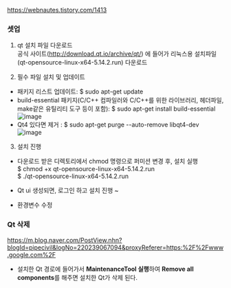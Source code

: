https://webnautes.tistory.com/1413  
### 셋업 
1. qt 설치 파일 다운로드  
공식 사이트(http://download.qt.io/archive/qt/) 에 들어가 리눅스용 설치파일(qt-opensource-linux-x64-5.14.2.run) 다운로드  

2. 필수 파일 설치 및 업데이트
- 패키지 리스트 업데이트: $ sudo apt-get update
- build-essential 패키지(C/C++ 컴파일러와 C/C++를 위한 라이브러리, 헤더파일, make같은 유틸리티 도구 등이 포함): $ sudo apt-get install build-essential  
![image](https://user-images.githubusercontent.com/56099627/98632328-a829a200-2362-11eb-8453-18887a8f41fc.png)  
- Qt4 있다면 제거 : $ sudo apt-get purge --auto-remove libqt4-dev  
![image](https://user-images.githubusercontent.com/56099627/98632377-c1325300-2362-11eb-9af2-393d7ee7c48d.png)  

3. 설치 진행 
- 다운로드 받은 디렉토리에서 chmod 명령으로 퍼미션 변경 후, 설치 실행  
$ chmod +x qt-opensource-linux-x64-5.14.2.run  
$ ./qt-opensource-linux-x64-5.14.2.run  
- Qt ui 생성되면, 로그인 하고 설치 진행 ~

- 환경변수 수정

### Qt 삭제
https://m.blog.naver.com/PostView.nhn?blogId=pipecivil&logNo=220239067094&proxyReferer=https:%2F%2Fwww.google.com%2F  
- 설치한 Qt 경로에 들어가서 **MaintenanceTool 실행**하여 **Remove all components**를 해주면 설치한 Qt가 삭제 된다.  





